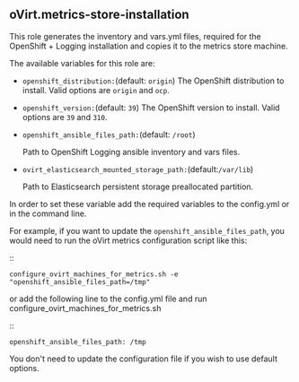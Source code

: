 ## oVirt.metrics-store-installation

This role generates the inventory and vars.yml files,
required for the OpenShift + Logging installation and copies it
to the metrics store machine.

The available variables for this role are:

- `openshift_distribution:`(default: `origin`)
  The OpenShift distribution to install.
  Valid options are `origin` and `ocp`.

- `openshift_version:`(default: `39`)
  The OpenShift version to install.
  Valid options are `39` and `310`.

- `openshift_ansible_files_path:`(default: `/root`)

  Path to OpenShift Logging ansible inventory and vars files.

- `ovirt_elasticsearch_mounted_storage_path:`(default:`/var/lib`)

  Path to Elasticsearch persistent storage preallocated partition.

In order to set these variable add the required variables to the config.yml
or in the command line.

For example, if you want to update the `openshift_ansible_files_path`,
you would need to run the oVirt metrics configuration script like this:

::


    configure_ovirt_machines_for_metrics.sh -e "openshift_ansible_files_path=/tmp"


or add the following line to the config.yml file and run configure_ovirt_machines_for_metrics.sh

::

    openshift_ansible_files_path: /tmp

You don't need to update the configuration file if you wish to use default options.
